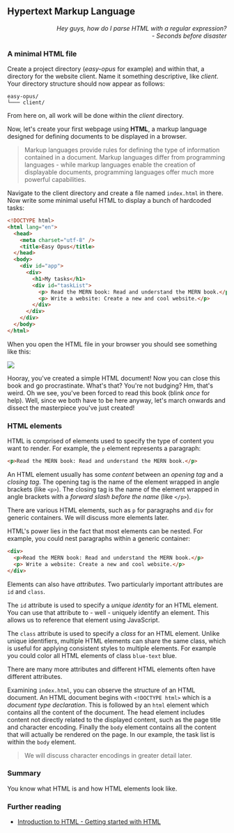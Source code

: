 ## Hypertext Markup Language

<div style="text-align: right"> <i> Hey guys, how do I parse HTML with a regular expression? <br> - Seconds before disaster </i> </div>

### A minimal HTML file

Create a project directory (_easy-opus_ for example) and within that, a directory for the website client.
Name it something descriptive, like _client_.
Your directory structure should now appear as follows:

```
easy-opus/
└─── client/
```

From here on, all work will be done within the _client_ directory.

Now, let's create your first webpage using **HTML**, a markup language designed for defining documents to be displayed in a browser.

> Markup languages provide rules for defining the type of information contained in a document.
> Markup languages differ from programming languages - while markup languages enable the creation of displayable documents, programming languages offer much more powerful capabilities.

Navigate to the client directory and create a file named `index.html` in there. Now write some minimal useful HTML to display a bunch of hardcoded tasks:

```html
<!DOCTYPE html>
<html lang="en">
  <head>
    <meta charset="utf-8" />
    <title>Easy Opus</title>
  </head>
  <body>
    <div id="app">
      <div>
        <h1>My tasks</h1>
        <div id="taskList">
          <p> Read the MERN book: Read and understand the MERN book.</p>
          <p> Write a website: Create a new and cool website.</p>
        </div>
      </div>
    </div>
  </body>
</html>
```

When you open the HTML file in your browser you should see something like this:

![](images/minimal.png)

Hooray, you've created a simple HTML document!
Now you can close this book and go procrastinate.
What's that?
You're not budging?
Hm, that's weird.
Oh we see, you've been forced to read this book (blink _once_ for help).
Well, since we both have to be here anyway, let's march onwards and dissect the masterpiece you've just created!

### HTML elements

HTML is comprised of elements used to specify the type of content you want to render.
For example, the `p` element represents a paragraph:

```html
<p>Read the MERN book: Read and understand the MERN book.</p>
```

An HTML element usually has some _content_ between an _opening tag_ and a _closing tag_.
The opening tag is the name of the element wrapped in angle brackets (like `<p>`).
The closing tag is the name of the element wrapped in angle brackets with a _forward slash before the name_ (like `</p>`).

There are various HTML elements, such as `p` for paragraphs and `div` for generic containers.
We will discuss more elements later.

HTML's power lies in the fact that most elements can be nested.
For example, you could nest paragraphs within a generic container:

```html
<div>
  <p>Read the MERN book: Read and understand the MERN book.</p>
  <p> Write a website: Create a new and cool website.</p>
</div>
```

Elements can also have _attributes_.
Two particularly important attributes are `id` and `class`.

The `id` attribute is used to specify a _unique identity_ for an HTML element.
You can use that attribute to - well - uniquely identify an element.
This allows us to reference that element using JavaScript.

The `class` attribute is used to specify a _class_ for an HTML element.
Unlike unique identifiers, multiple HTML elements can share the same class, which is useful for applying consistent styles to multiple elements.
For example you could color all HTML elements of class `blue-text` blue.

There are many more attributes and different HTML elements often have different attributes.

Examining `index.html`, you can observe the structure of an HTML document.
An HTML document begins with `<!DOCTYPE html>` which is a _document type declaration_.
This is followed by an `html` element which contains all the content of the document.
The head element includes content not directly related to the displayed content, such as the page title and character encoding.
Finally the `body` element contains all the content that will actually be rendered on the page.
In our example, the task list is within the `body` element.

> We will discuss character encodings in greater detail later.

### Summary

You know what HTML is and how HTML elements look like.

### Further reading

- [Introduction to HTML - Getting started with HTML](https://developer.mozilla.org/en-US/docs/Learn/HTML/Introduction_to_HTML/Getting_started)
